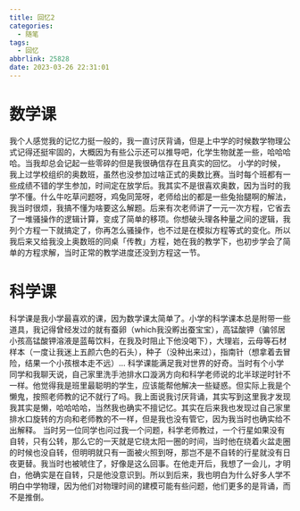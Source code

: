 ```yaml
---
title: 回忆2
categories:
  - 随笔
tags:
  - 回忆
abbrlink: 25828
date: 2023-03-26 22:31:01
---
```

# 数学课
我个人感觉我的记忆力挺一般的，我一直讨厌背诵，但是上中学的时候数学物理公式记得还挺牢固的，大概因为有些公示还可以推导吧，化学生物就差一些，哈哈哈哈。当我却总会记起一些零碎的但是我很确信存在且真实的回忆。
小学的时候，我上过学校组织的奥数班，虽然也没参加过啥正式的奥数比赛。当时每个班都有一些成绩不错的学生参加，时间定在放学后。我其实不是很喜欢奥数，因为当时的我学不懂。什么牛吃草问题呀，鸡兔同笼呀，老师给出的都是一些兔抬腿啊的解法，我当时很烦，我搞不懂为啥要这么解题。后来有次老师讲了一元一次方程，它省去了一堆骚操作的逻辑计算，变成了简单的移项。你想破头理各种量之间的逻辑，我列个方程一下就搞定了，你再怎么骚操作，也不过是在模拟方程等式的变化。所以我后来又给我没上奥数班的同桌「传教」方程，她在我的教学下，也初步学会了简单的方程求解，当时正常的教学进度还没到方程这一节。
# 科学课
科学课是我小学最喜欢的课，因为数学课太简单了。小学的科学课本总是附带一些道具，我记得曾经发过的就有蚕卵（which我没孵出蚕宝宝），高锰酸钾（骗邻居小孩高锰酸钾溶液是蓝莓饮料，在我及时阻止下他没喝下），大理岩，云母等石材样本（一度让我迷上五颜六色的石头），种子（没种出来过），指南针（想拿着去冒险，结果一个小孩根本走不远）… 
科学课能满足我对世界的好奇。当时有个小学同学和我聊天说，自己家里洗手池排水口漩涡方向和科学老师说的北半球逆时针不一样。他觉得我是班里最聪明的学生，应该能帮他解决一些疑惑。但实际上我是个懒鬼，按照老师教的记不就行了吗。我上面说我讨厌背诵，其实写到这里我才发现我其实是懒，哈哈哈哈，当然我也确实不擅记忆。其实在后来我也发现过自己家里排水口旋转的方向和老师教的不一样，但是我也没有管它，因为我当时也确实给不出解释。
当时另一位同学也问过我一个问题，科学老师教过，一个行星如果没有自转，只有公转，那么它的一天就是它绕太阳一圈的时间，当时他在绕着火盆走圈的时候也没自转，但明明就只有一面被火照到呀，那岂不是不自转的行星就没有日夜更替。我当时也被唬住了，好像是这么回事。在他走开后，我想了一会儿，才明白，他确实是在自转，只是他没意识到。所以到后来，我也明白为什么好多人学不明白中学物理，因为他们对物理时间的建模可能有些问题，他们更多的是背诵，而不是推倒。

